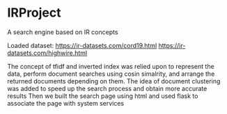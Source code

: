 # IRProject
A search engine based on IR concepts

Loaded dataset:
https://ir-datasets.com/cord19.html
https://ir-datasets.com/highwire.html

The concept of tfidf and inverted index was relied upon to represent the data, perform document searches using cosin simalrity, and arrange the returned documents depending on them.
The idea of document clustering was added to speed up the search process and obtain more accurate results
Then we built the search page using html and used flask to associate the page with system services

